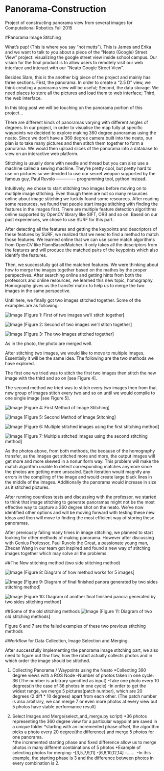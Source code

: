 # Panorama-Construction
Project of constructing panorama view from several images for Computational Robotics Fall 2015



#Panorama Image Stitching


What’s pup! (This is where you say “not mutts”). This is James and Erika and we want to talk to you about a piece of the “Neato (Google) Street View” project: visualizing the google street view inside school campus. Our vision for the final product is to allow users to remotely visit our web interface and interact with our “Neato Google Street View”. 
    
Besides Slam, this is the another big piece of the project and mainly has three sections. First, the panorama. In order to create a “2.5 D” view, we think creating a panorama view will be useful; Second, the data storage. We need places to store all the pictures and load them to web interface; Third, the web interface. 
    
In this blog post we will be touching on the panorama portion of this project…
    
There are different kinds of panoramas varying with different angles of degrees. In our project, in order to visualise the map fully at specific waypoints we decided to explore making 360 degree panoramas using the neato. Since we don’t have a 360 degree camera built into the neato, our plan is to take many pictures and then stitch them together to form a panorama. We would then upload slices of the panorama into a database to view on an interactive web platform.
    
Stitching is usually done with needle and thread but you can also use a machine called a sewing machine. They’re pretty cool, but pretty hard to use on pictures so we decided to use our secret weapon supported by the famous guy, Paul Ruvolo ---------- programming tool, python instead. 
    
Intuitively, we chose to start stitching two images before moving on to multiple image stitching. Even though there are not so many resources online about image stitching we luckily found some resources. After reading some resources, we found that people start image stitching with finding the features in the images first. There are multiple feature detection algorithms online supported by OpenCV library like SIFT, ORB and so on. Based on our past experiences, we chose to use SURF for this part. 
    
After detecting all the features and getting the keypoints and descriptors of these features by SURF, we realized that we need to find a method to match those features. We learned online that we can use some match algorithms from OpenCV like FlannBasedMatcher. It only takes all the descriptors from the features and will produce the matched pairs of the keypoints which also identify the features.  
    
Then, we successfully got all the matched features. We were thinking about how to merge the images together based on the mathes by the proper perspectives. After searching online and getting hints from both the professors and online resources, we learned this new topic, homography. Homography gives us the transfer matrix to help us to merge the two images in the same perspective. 
    
Until here, we finally got two images stitched together. Some of the examples are as following:

![Image](https://github.com/ZhecanJamesWang/Panorama-Construction/blob/master/BlogImages/blogpic1.jpg)
[Figure 1: First of two images we’ll stitch together]

![Image](https://github.com/ZhecanJamesWang/Panorama-Construction/blob/master/BlogImages/blogpic2.jpg)
[Figure 2: Second of two images we’ll stitch together]

![Image](https://github.com/ZhecanJamesWang/Panorama-Construction/blob/master/BlogImages/blogpic3.jpg)
[Figure 3: The two images stitched together]

As in the photo, the photo are merged well. 

After stitching two images, we would like to move to multiple images. Essentially it will be the same idea. 
The following are the two methods we have explored.

The first one we tried was to stitch the first two images then stitch the new image with the third and so on [see Figure 4]. 

The second method we tried was to stitch every two images then from that new group of images stitch every two and so on until we would compile to one single image [see Figure 5]. 

![Image](https://github.com/ZhecanJamesWang/Panorama-Construction/blob/master/BlogImages/blogpic4.jpg)
[Figure 4: First Method of Image Stitching]

![Image](https://github.com/ZhecanJamesWang/Panorama-Construction/blob/master/BlogImages/blogpic5.jpg)
[Figure 5: Second Method of Image Stitching]

![Image](https://github.com/ZhecanJamesWang/Panorama-Construction/blob/master/BlogImages/blogpic6.jpg)
[Figure 6: Multiple stitched images using the first stitching method]

![Image](https://github.com/ZhecanJamesWang/Panorama-Construction/blob/master/BlogImages/blogpic7.jpg)
[Figure 7: Multiple stitched images using the second stitching method]

As the photos above, from both methods, the because of the homography transfer, as the images get stitched more and more, the output images will get more and more skewed in a nonuniform way. This problem will make the match algorithm unable to detect corresponding matches anymore since the photos are getting more unscaled. Each iteration would magnify any errors in the compiling of the image and would create large black lines in the middle of the images. Additionally the panorama would increase in size as it stitched pictures.

After running countless tests and discussing with the professor, we started to think that image stitching to generate panoramas might not be the most effective way to capture a 360 degree shot on the neato. We’ve now identified other options and will be moving forward with testing these new ideas and then will move to finding the most efficient way of storing these panoramas.


After previously failing many times in image stitching, we planned to start looking for other methods of making panorama. However after discussing with Genius Professor, Paul Ruvolo the Great, a passionate young man, Zhecan Wang in our team got inspired and found a new way of stitching images together which may solve all the problems. 

##The New stitching method (two side stitching method)

![Image](https://github.com/ZhecanJamesWang/Panorama-Construction/blob/master/BlogImages/Screenshot%20from%202015-12-07%2023:49:24.png)
[Figure 8: Diagram of how method works for 5 images]


![Image](https://github.com/ZhecanJamesWang/Panorama-Construction/blob/master/BlogImages/Screenshot%20from%202015-12-07%2023:49:37.png)
[Figure 9: Diagram of final finished panora generated by two sides stitching method]


![Image](https://github.com/ZhecanJamesWang/Panorama-Construction/blob/master/BlogImages/0.0%2C0.0%2C-42.2.jpg)
[Figure 10: Diagram of another final finished panora generated by two sides stitching method]


##Some of the old stitching methods
![Image](https://github.com/ZhecanJamesWang/Panorama-Construction/blob/master/BlogImages/Screenshot%20from%202015-12-07%2023:51:12.png)
[Figure 11: Diagram of two old stitching methods]


Figure 6 and 7 are the failed examples of these two previous stitching methods


#Workflow for Data Collection, Image Selection and Merging. 


After successfully implementing the panorama image stitching part, we also need to figure out thw flow, how the robot actually collects photos and in which order the image should be stitched. 


1. Collecting Panorama / Waypoints using the Neato
	*Collecting 360 degree views with a ROS Node
		-Number of photos taken in one cycle: 36 (The number is arbitrary specified as input)
		-Take one photo every 10 degrees(in the case of 36 photos in one cycle)
		-In order to get the widest range, we merge 5 pictures(patch number), which are 20 degrees (2 diff * 10 degrees) apart from each other. (The patch number is also arbitrary, we can merge 7 or even more photos at every view but 5 photos have stable performance result)

2. Select Images and Merge(select_and_merge.py script)
	*36 photos representing the 360 degree view for a particular waypoint are saved in a unique folder
	*starting with an incremented phase offset, the algorithm picks a photo every 20 degree(the difference) and merge 5 photos for one panorama. 	
	*the incremented starting phase and fixed difference allow us to merge photos in many different combinations of 5 photos
	*Example of selecting photos for merging:
		-[3,5,7,9,11]
		-[6,8,10,12,14]
		-…….
		-In this example, the starting phase is 3 and the difference between photos in every combination is 2.






